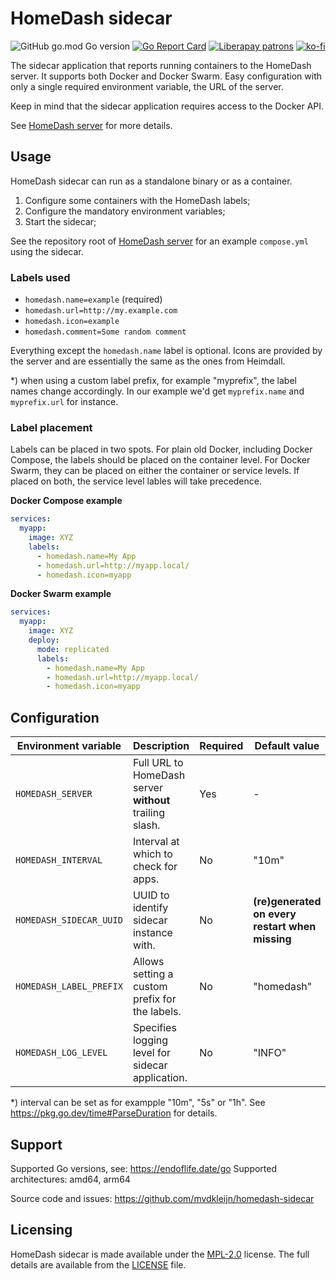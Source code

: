 # HomeDash sidecar

![GitHub go.mod Go version](https://img.shields.io/github/go-mod/go-version/mvdkleijn/homedash-sidecar?style=for-the-badge)
[![Go Report Card](https://goreportcard.com/badge/github.com/mvdkleijn/homedash-sidecar?style=for-the-badge)](https://goreportcard.com/report/github.com/mvdkleijn/homedash-sidecar) [![Liberapay patrons](https://img.shields.io/liberapay/patrons/mvdkleijn?style=for-the-badge)](https://liberapay.com/mvdkleijn/) [![ko-fi](https://ko-fi.com/img/githubbutton_sm.svg)](https://ko-fi.com/O4O7H6C73)

The sidecar application that reports running containers to the HomeDash server.
It supports both Docker and Docker Swarm. Easy configuration with only a single
required environment variable, the URL of the server.

Keep in mind that the sidecar application requires access to the Docker API.

See [HomeDash server](https://github.com/mvdkleijn/homedash) for more details.

## Usage

HomeDash sidecar can run as a standalone binary or as a container.

1) Configure some containers with the HomeDash labels;
2) Configure the mandatory environment variables;
3) Start the sidecar;

See the repository root of [HomeDash server](https://github.com/mvdkleijn/homedash)
for an example `compose.yml` using the sidecar.

### Labels used

- `homedash.name=example` (required)
- `homedash.url=http://my.example.com`
- `homedash.icon=example`
- `homedash.comment=Some random comment`

Everything except the `homedash.name` label is optional. Icons are provided by
the server and are essentially the same as the ones from Heimdall.

*) when using a custom label prefix, for example "myprefix", the label names change
   accordingly. In our example we'd get `myprefix.name` and `myprefix.url` for instance.

### Label placement

Labels can be placed in two spots. For plain old Docker, including Docker Compose,
the labels should be placed on the container level. For Docker Swarm, they can be
placed on either the container or service levels. If placed on both, the service
level lables will take precedence.

**Docker Compose example**

```yaml
services:
  myapp:
    image: XYZ
    labels:
      - homedash.name=My App
      - homedash.url=http://myapp.local/
      - homedash.icon=myapp
```

**Docker Swarm example**

```yaml
services:
  myapp:
    image: XYZ
    deploy:
      mode: replicated
      labels:
        - homedash.name=My App
        - homedash.url=http://myapp.local/
        - homedash.icon=myapp
```

## Configuration

| Environment variable    | Description                                             | Required | Default value                                   |
| ----------------------- | ------------------------------------------------------- | -------- | ----------------------------------------------- |
| `HOMEDASH_SERVER`       | Full URL to HomeDash server **without** trailing slash. | Yes      | -                                               |
| `HOMEDASH_INTERVAL`     | Interval at which to check for apps.                    | No       | "10m"                                           |
| `HOMEDASH_SIDECAR_UUID` | UUID to identify sidecar instance with.                 | No       | **(re)generated on every restart when missing** |
| `HOMEDASH_LABEL_PREFIX` | Allows setting a custom prefix for the labels.          | No       | "homedash"                                      |
| `HOMEDASH_LOG_LEVEL`    | Specifies logging level for sidecar application.        | No       | "INFO"                                          |

*) interval can be set as for exampple "10m", "5s" or "1h". See https://pkg.go.dev/time#ParseDuration for details.

## Support

Supported Go versions, see: https://endoflife.date/go
Supported architectures: amd64, arm64

Source code and issues: https://github.com/mvdkleijn/homedash-sidecar

## Licensing

HomeDash sidecar is made available under the [MPL-2.0](https://choosealicense.com/licenses/mpl-2.0/)
license. The full details are available from the [LICENSE](/LICENSE) file.